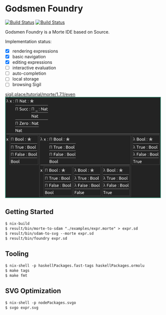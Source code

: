 # Godsmen Foundry

[![Build Status](https://dev.azure.com/int-index/Personal/_apis/build/status/serokell.foundry?branchName=master)](https://dev.azure.com/int-index/Personal/_build/latest?definitionId=3&branchName=master)
[![Build Status](https://travis-ci.org/serokell/foundry.svg?branch=master)](https://travis-ci.org/serokell/foundry)

Godsmen Foundry is a Morte IDE based on Source.

Implementation status:

* [x] rendering expressions
* [x] basic navigation
* [x] editing expressions
* [ ] interactive evaluation
* [ ] auto-completion
* [ ] local storage
* [ ] browsing Sigil

[sigil.place/tutorial/morte/1.7.1/even](http://sigil.place/tutorial/morte/1.7.1/even)
![Rendering Morte](examples/expr.svg)

## Getting Started

```
$ nix-build
$ result/bin/morte-to-sdam "./examples/expr.morte" > expr.sd
$ result/bin/sdam-to-svg --morte expr.sd
$ result/bin/foundry expr.sd
```

## Tooling

```
$ nix-shell -p haskellPackages.fast-tags haskellPackages.ormolu
$ make tags
$ make fmt
```

## SVG Optimization

```
$ nix-shell -p nodePackages.svgo
$ svgo expr.svg
```
